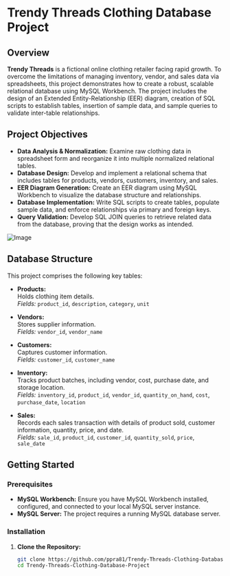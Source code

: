 # Trendy Threads Clothing Database Project

## Overview

**Trendy Threads** is a fictional online clothing retailer facing rapid growth. To overcome the limitations of managing inventory, vendor, and sales data via spreadsheets, this project demonstrates how to create a robust, scalable relational database using MySQL Workbench. The project includes the design of an Extended Entity-Relationship (EER) diagram, creation of SQL scripts to establish tables, insertion of sample data, and sample queries to validate inter-table relationships.

## Project Objectives

- **Data Analysis & Normalization:** Examine raw clothing data in spreadsheet form and reorganize it into multiple normalized relational tables.
- **Database Design:** Develop and implement a relational schema that includes tables for products, vendors, customers, inventory, and sales.
- **EER Diagram Generation:** Create an EER diagram using MySQL Workbench to visualize the database structure and relationships.
- **Database Implementation:** Write SQL scripts to create tables, populate sample data, and enforce relationships via primary and foreign keys.
- **Query Validation:** Develop SQL JOIN queries to retrieve related data from the database, proving that the design works as intended.

![Image](https://github.com/user-attachments/assets/9b311ff4-1266-489f-9c6e-848011298d51)


## Database Structure

This project comprises the following key tables:

- **Products:**  
  Holds clothing item details.  
  _Fields:_ `product_id`, `description`, `category`, `unit`

- **Vendors:**  
  Stores supplier information.  
  _Fields:_ `vendor_id`, `vendor_name`

- **Customers:**  
  Captures customer information.  
  _Fields:_ `customer_id`, `customer_name`

- **Inventory:**  
  Tracks product batches, including vendor, cost, purchase date, and storage location.  
  _Fields:_ `inventory_id`, `product_id`, `vendor_id`, `quantity_on_hand`, `cost`, `purchase_date`, `location`

- **Sales:**  
  Records each sales transaction with details of product sold, customer information, quantity, price, and date.  
  _Fields:_ `sale_id`, `product_id`, `customer_id`, `quantity_sold`, `price`, `sale_date`

## Getting Started

### Prerequisites

- **MySQL Workbench:** Ensure you have MySQL Workbench installed, configured, and connected to your local MySQL server instance.
- **MySQL Server:** The project requires a running MySQL database server.



### Installation

1. **Clone the Repository:**
   ```bash
   git clone https://github.com/ppra81/Trendy-Threads-Clothing-Database-Project.git
   cd Trendy-Threads-Clothing-Database-Project
